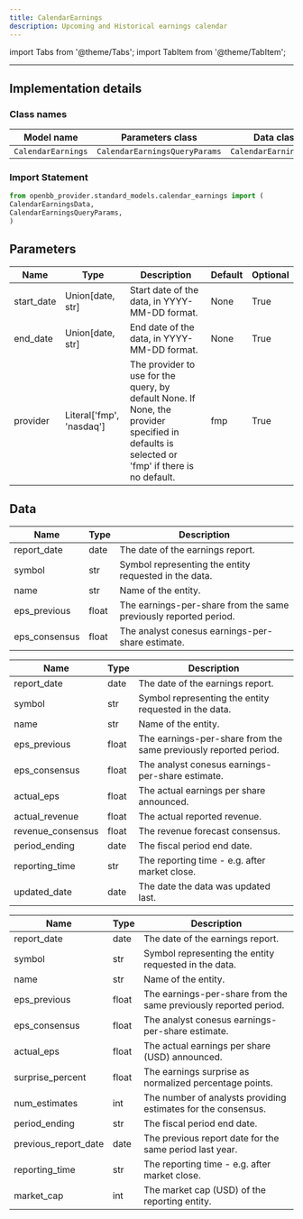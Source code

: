 ```yaml
---
title: CalendarEarnings
description: Upcoming and Historical earnings calendar
---
```


<!-- markdownlint-disable MD012 MD031 MD033 -->

import Tabs from '@theme/Tabs';
import TabItem from '@theme/TabItem';

---

## Implementation details

### Class names

| Model name | Parameters class | Data class |
| ---------- | ---------------- | ---------- |
| `CalendarEarnings` | `CalendarEarningsQueryParams` | `CalendarEarningsData` |

### Import Statement

```python
from openbb_provider.standard_models.calendar_earnings import (
CalendarEarningsData,
CalendarEarningsQueryParams,
)
```

## Parameters

<Tabs>
<TabItem value="standard" label="Standard">

| Name | Type | Description | Default | Optional |
| ---- | ---- | ----------- | ------- | -------- |
| start_date | Union[date, str] | Start date of the data, in YYYY-MM-DD format. | None | True |
| end_date | Union[date, str] | End date of the data, in YYYY-MM-DD format. | None | True |
| provider | Literal['fmp', 'nasdaq'] | The provider to use for the query, by default None. If None, the provider specified in defaults is selected or 'fmp' if there is no default. | fmp | True |
</TabItem>

</Tabs>

## Data

<Tabs>
<TabItem value="standard" label="Standard">

| Name | Type | Description |
| ---- | ---- | ----------- |
| report_date | date | The date of the earnings report. |
| symbol | str | Symbol representing the entity requested in the data. |
| name | str | Name of the entity. |
| eps_previous | float | The earnings-per-share from the same previously reported period. |
| eps_consensus | float | The analyst conesus earnings-per-share estimate. |
</TabItem>

<TabItem value='fmp' label='fmp'>

| Name | Type | Description |
| ---- | ---- | ----------- |
| report_date | date | The date of the earnings report. |
| symbol | str | Symbol representing the entity requested in the data. |
| name | str | Name of the entity. |
| eps_previous | float | The earnings-per-share from the same previously reported period. |
| eps_consensus | float | The analyst conesus earnings-per-share estimate. |
| actual_eps | float | The actual earnings per share announced. |
| actual_revenue | float | The actual reported revenue. |
| revenue_consensus | float | The revenue forecast consensus. |
| period_ending | date | The fiscal period end date. |
| reporting_time | str | The reporting time - e.g. after market close. |
| updated_date | date | The date the data was updated last. |
</TabItem>

<TabItem value='nasdaq' label='nasdaq'>

| Name | Type | Description |
| ---- | ---- | ----------- |
| report_date | date | The date of the earnings report. |
| symbol | str | Symbol representing the entity requested in the data. |
| name | str | Name of the entity. |
| eps_previous | float | The earnings-per-share from the same previously reported period. |
| eps_consensus | float | The analyst conesus earnings-per-share estimate. |
| actual_eps | float | The actual earnings per share (USD) announced. |
| surprise_percent | float | The earnings surprise as normalized percentage points. |
| num_estimates | int | The number of analysts providing estimates for the consensus. |
| period_ending | str | The fiscal period end date. |
| previous_report_date | date | The previous report date for the same period last year. |
| reporting_time | str | The reporting time - e.g. after market close. |
| market_cap | int | The market cap (USD) of the reporting entity. |
</TabItem>

</Tabs>


